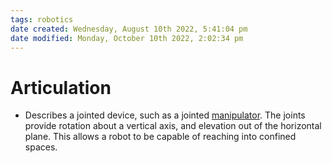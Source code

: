 ```yaml
---
tags: robotics
date created: Wednesday, August 10th 2022, 5:41:04 pm
date modified: Monday, October 10th 2022, 2:02:34 pm
---
```


# Articulation
- Describes a jointed device, such as a jointed [manipulator](Manipulator.md). The joints provide rotation about a vertical axis, and elevation out of the horizontal plane. This allows a robot to be capable of reaching into confined spaces.



